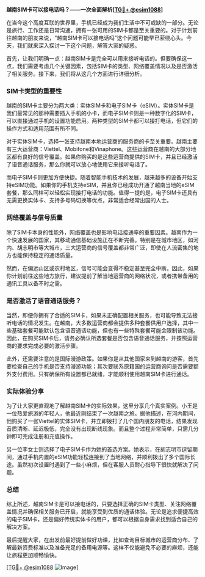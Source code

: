 **越南SIM卡可以接电话吗？——一次全面解析[[TG💪+ @esim1088](https://t.me/s/esim1088)]**

在当今这个高度互联的世界里，手机已经成为我们生活中不可或缺的一部分。无论是旅行、工作还是日常沟通，拥有一张可用的SIM卡都是至关重要的。对于计划前往越南的朋友来说，“越南SIM卡可以接电话吗”这个问题可能早已萦绕心头。今天，我们就来深入探讨一下这个问题，解答大家的疑惑。

首先，让我们明确一点：越南SIM卡是完全可以用来接听电话的。但要确保这一点，我们需要考虑几个关键因素，包括SIM卡的类型、网络覆盖情况以及是否激活了相关服务。接下来，我们将从这几个方面进行详细分析。

### SIM卡类型的重要性

越南的SIM卡主要分为两大类：实体SIM卡和电子SIM卡（eSIM）。实体SIM卡是我们最常见的那种需要插入手机的小卡，而电子SIM卡则是一种数字化的SIM卡，可以直接通过手机的设置功能启用。两种类型的SIM卡都可以接打电话，但它们的操作方式和适用范围有所不同。

对于实体SIM卡，选择一张支持越南本地运营商的服务商的卡至关重要。越南主要有三大运营商：Viettel、Mobifone和Vinaphone。这些运营商在越南的大部分地区都有良好的信号覆盖。如果你购买的是这些运营商提供的SIM卡，并且已经激活了语音通话服务，那么你就可以放心地使用它来接听电话了。

而电子SIM卡则更加方便快捷。随着智能手机技术的发展，越来越多的设备开始支持eSIM功能。如果你的手机支持eSIM，并且你已经成功开通了越南当地的eSIM套餐，那么同样可以轻松实现接打电话的功能。值得一提的是，电子SIM卡还具有无需更换实体卡、支持多号码切换等优点，非常适合经常出国的人士。

### 网络覆盖与信号质量

除了SIM卡本身的性能外，网络覆盖也是影响电话接通率的重要因素。越南作为一个快速发展的国家，其移动通信基础设施正在不断完善。特别是在城市地区，如河内、胡志明市等大城市，三大运营商的信号覆盖都非常广泛，即使在人流密集的地方也能保持稳定的通话质量。

然而，在偏远山区或农村地区，信号可能会变得不稳定甚至完全中断。因此，如果你计划前往这些地方旅行，建议提前了解当地运营商的网络状况，或者携带备用的通讯工具以备不时之需。

### 是否激活了语音通话服务？

当然，即便你拥有了合适的SIM卡，如果未正确配置相关服务，也可能导致无法接听电话的情况发生。在越南，大多数运营商都会提供多种套餐供用户选择，其中一些基础套餐可能默认包含语音通话功能，但也有一些特殊套餐可能会限制该功能。因此，在购买SIM卡后，请务必确认所选套餐是否包含语音通话服务，并按照运营商的要求完成必要的激活步骤。

此外，还需要注意的是国际漫游政策。如果你是从其他国家来到越南的游客，首先要检查自己的手机是否支持漫游功能；其次要联系原籍国的运营商询问是否需要额外支付费用。只有确保所有设置都已就绪，才能顺利使用越南SIM卡进行通话。

### 实际体验分享

为了让大家更直观地了解越南SIM卡的实际效果，这里分享几个真实案例。小王是一位热爱旅游的年轻人，他最近刚结束了一次越南之旅。据他描述，在河内期间，他购买了一张Viettel的实体SIM卡，并立即拨打了几个国内朋友的电话，结果发现音质清晰、延迟极低，完全没有出现断线现象。而且整个过程非常简单，只需几分钟即可完成注册和充值操作。

另一位李女士则选择了电子SIM卡作为她的首选方案。她表示，在胡志明市逗留期间，通过手机内置的eSIM功能轻松连接到了当地网络，并顺利拨出了多个国际长途。虽然初次设置时遇到了一些小麻烦，但在客服人员耐心指导下很快就解决了问题。

### 总结

综上所述，越南SIM卡是可以接电话的，只要选择正确的SIM卡类型、关注网络覆盖情况并确保相关服务已开启，就能享受到优质的通话体验。无论是追求便捷高效的电子SIM卡，还是偏好传统实体卡的用户，都可以根据自身需求找到适合自己的解决方案。

最后提醒大家，在出发前最好提前做好功课，比如查询目标城市的运营商分布、了解最新资费标准以及准备充足的备用电源等。这样不仅能避免不必要的麻烦，还能让旅程更加顺畅愉快。

[[TG💪+ @esim1088](https://t.me/s/esim1088) ![Image](https://i.postimg.cc/4NQfJmqS/Snipaste-2025-05-13-00-14-12.png)]
